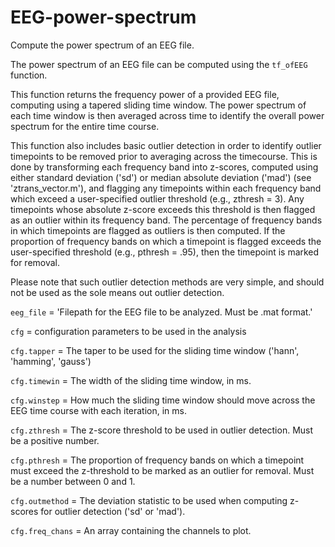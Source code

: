 # EEG-power-spectrum
Compute the power spectrum of an EEG file.

The power spectrum of an EEG file can be computed using the `tf_ofEEG` function.

This function returns the frequency power of a provided EEG file, 
computing using a tapered sliding time window. The power spectrum 
of each time window is then averaged across time to identify the 
overall power spectrum for the entire time course. 

This function also includes basic outlier detection in order to 
identify outlier timepoints to be removed prior to averaging 
across the timecourse. This is done by transforming each frequency 
band into z-scores, computed using either standard deviation ('sd')
or median absolute deviation ('mad') (see 'ztrans_vector.m'), and 
flagging any timepoints within each frequency band which exceed a 
user-specified outlier threshold (e.g., zthresh = 3). Any timepoints 
whose absolute z-score exceeds this threshold is then flagged as an 
outlier within its frequency band. The percentage of frequency bands 
in which timepoints are flagged as outliers is then computed. If the 
proportion of frequency bands on which a timepoint is flagged exceeds 
the user-specified threshold (e.g., pthresh = .95), then the timepoint 
is marked for removal. 

Please note that such outlier detection methods are very simple, and 
should not be used as the sole means out outlier detection. 

  `eeg_file`      = 'Filepath for the EEG file to be analyzed. Must be .mat format.'
  
  `cfg`           = configuration parameters to be used in the analysis
  
  `cfg.tapper`    = The taper to be used for the sliding time window ('hann', 'hamming', 'gauss')
  
  `cfg.timewin`   = The width of the sliding time window, in ms.
  
  `cfg.winstep`   = How much the sliding time window should move across the EEG time course with each iteration, in ms.
  
  `cfg.zthresh`   = The z-score threshold to be used in outlier detection. Must be a positive number.
  
  `cfg.pthresh`   = The proportion of frequency bands on which a timepoint must exceed the z-threshold to be marked as an outlier for removal. Must be a number between 0 and 1.
  
  `cfg.outmethod` = The deviation statistic to be used when computing z-scores for outlier detection ('sd' or 'mad').
  
  `cfg.freq_chans` = An array containing the channels to plot. 
